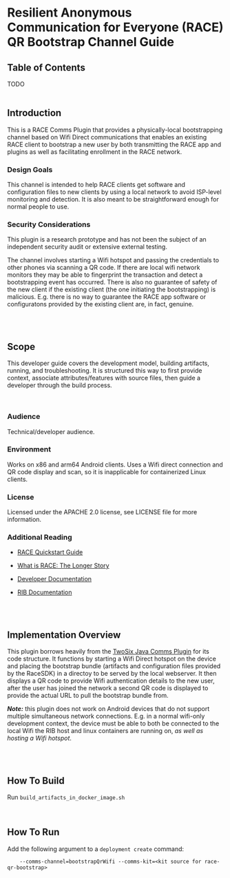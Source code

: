 # **Resilient Anonymous Communication for Everyone (RACE) QR Bootstrap Channel Guide**

## **Table of Contents**
TODO
<br></br>

## **Introduction**
This is a RACE Comms Plugin that provides a physically-local bootstrapping channel based on Wifi Direct communications that enables an existing RACE client to bootstrap a new user by both transmitting the RACE app and plugins as well as facilitating enrollment in the RACE network.
</br>

### **Design Goals**
This channel is intended to help RACE clients get software and configuration files to new clients by using a local network to avoid ISP-level monitoring and detection. It is also meant to be straightforward enough for normal people to use.

### **Security Considerations**
This plugin is a research prototype and has not been the subject of an independent security audit or extensive external testing.

The channel involves starting a Wifi hotspot and passing the credentials to other phones via scanning a QR code. If there are local wifi network monitors they may be able to fingerprint the transaction and detect a bootstrapping event has occurred. There is also no guarantee of safety of the new client if the existing client (the one initiating the bootstrapping) is malicious. E.g. there is no way to guarantee the RACE app software or configuratons provided by the existing client are, in fact, genuine.

<br></br>

## **Scope**
This developer guide covers the  development model, building artifacts, running, and troubleshooting.  It is structured this way to first provide context, associate attributes/features with source files, then guide a developer through the build process.  

</br>

### **Audience**
Technical/developer audience.

### **Environment**
Works on x86 and arm64 Android clients. Uses a Wifi direct connection and QR code display and scan, so it is inapplicable for containerized Linux clients.

### **License**
Licensed under the APACHE 2.0 license, see LICENSE file for more information.

### **Additional Reading**
* [RACE Quickstart Guide](https://github.com/tst-race/race-quickstart/blob/main/README.md)

* [What is RACE: The Longer Story](https://github.com/tst-race/race-docs/blob/main/what-is-race.md)

* [Developer Documentation](https://github.com/tst-race/race-docs/blob/main/RACE%20developer%20guide.md)

* [RIB Documentation](https://github.com/tst-race/race-in-the-box/tree/2.6.0/documentation)

<br></br>

## **Implementation Overview**
This plugin borrows heavily from the [TwoSix Java Comms Plugin](https://github.com/tst-race/race-core/tree/2.6.0/plugin-comms-twosix-java) for its code structure. It functions by starting a Wifi Direct hotspot on the device and placing the bootstrap bundle (artifacts and configuration files provided by the RaceSDK) in a directoy to be served by the local webserver. It then displays a QR code to provide Wifi authentication details to the new user, after the user has joined the network a second QR code is displayed to provide the actual URL to pull the bootstrap bundle from.

___Note:___ this plugin does not work on Android devices that do not support multiple simultaneous network connections. E.g. in a normal wifi-only development context, the device must be able to both be connected to the local Wifi the RIB host and linux containers are running on, _as well as hosting a Wifi hotspot_.

<br></br>

## **How To Build**
Run `build_artifacts_in_docker_image.sh`

</br>

## **How To Run**
Add the following argument to a `deployment create` command:
```
    --comms-channel=bootstrapQrWifi --comms-kit=<kit source for race-qr-bootstrap>
```

</br>
